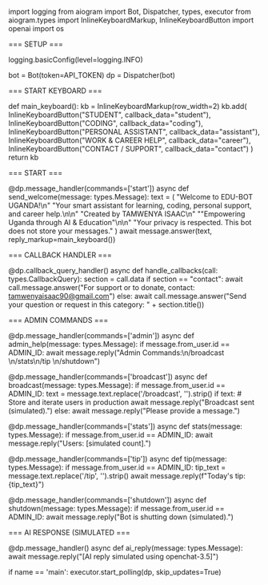 import logging from aiogram import Bot, Dispatcher, types, executor from aiogram.types import InlineKeyboardMarkup, InlineKeyboardButton import openai import os

=== SETUP ===




logging.basicConfig(level=logging.INFO)

bot = Bot(token=API_TOKEN) dp = Dispatcher(bot)

=== START KEYBOARD ===

def main_keyboard(): kb = InlineKeyboardMarkup(row_width=2) kb.add( InlineKeyboardButton("STUDENT", callback_data="student"), InlineKeyboardButton("CODING", callback_data="coding"), InlineKeyboardButton("PERSONAL ASSISTANT", callback_data="assistant"), InlineKeyboardButton("WORK & CAREER HELP", callback_data="career"), InlineKeyboardButton("CONTACT / SUPPORT", callback_data="contact") ) return kb

=== START ===

@dp.message_handler(commands=['start']) async def send_welcome(message: types.Message): text = ( "Welcome to EDU-BOT UGANDA!\n" "Your smart assistant for learning, coding, personal support, and career help.\n\n" "Created by TAMWENYA ISAAC\n" ""Empowering Uganda through AI & Education"\n\n" "Your privacy is respected. This bot does not store your messages." ) await message.answer(text, reply_markup=main_keyboard())

=== CALLBACK HANDLER ===

@dp.callback_query_handler() async def handle_callbacks(call: types.CallbackQuery): section = call.data if section == "contact": await call.message.answer("For support or to donate, contact: tamwenyaisaac90@gmail.com") else: await call.message.answer("Send your question or request in this category: " + section.title())

=== ADMIN COMMANDS ===

@dp.message_handler(commands=['admin']) async def admin_help(message: types.Message): if message.from_user.id == ADMIN_ID: await message.reply("Admin Commands:\n/broadcast <msg>\n/stats\n/tip <text>\n/shutdown")

@dp.message_handler(commands=['broadcast']) async def broadcast(message: types.Message): if message.from_user.id == ADMIN_ID: text = message.text.replace('/broadcast', '').strip() if text: # Store and iterate users in production await message.reply("Broadcast sent (simulated).") else: await message.reply("Please provide a message.")

@dp.message_handler(commands=['stats']) async def stats(message: types.Message): if message.from_user.id == ADMIN_ID: await message.reply("Users: [simulated count].")

@dp.message_handler(commands=['tip']) async def tip(message: types.Message): if message.from_user.id == ADMIN_ID: tip_text = message.text.replace('/tip', '').strip() await message.reply(f"Today's tip: {tip_text}")

@dp.message_handler(commands=['shutdown']) async def shutdown(message: types.Message): if message.from_user.id == ADMIN_ID: await message.reply("Bot is shutting down (simulated).")

=== AI RESPONSE (SIMULATED ===

@dp.message_handler() async def ai_reply(message: types.Message): await message.reply("[AI reply simulated using openchat-3.5]")

if name == 'main': executor.start_polling(dp, skip_updates=True)